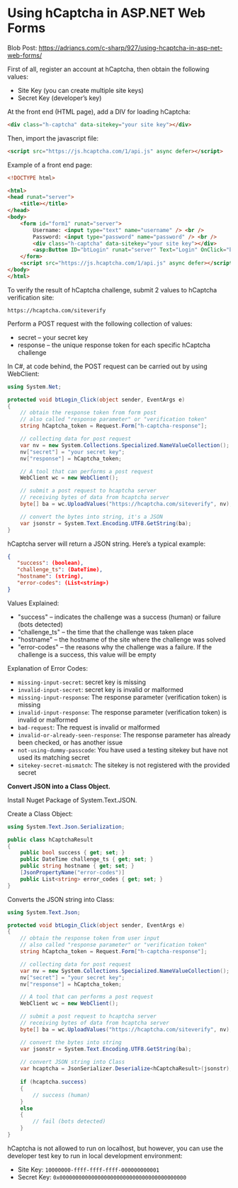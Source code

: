 # Using hCaptcha in ASP.NET Web Forms

Blob Post: https://adriancs.com/c-sharp/927/using-hcaptcha-in-asp-net-web-forms/

First of all, register an account at hCaptcha, then obtain the following values:

- Site Key (you can create multiple site keys)
- Secret Key (developer’s key)

At the front end (HTML page), add a DIV for loading hCaptcha:
```html
<div class="h-captcha" data-sitekey="your site key"></div>
```
Then, import the javascript file:
```html
<script src="https://js.hcaptcha.com/1/api.js" async defer></script>
```
Example of a front end page:
```html
<!DOCTYPE html>

<html>
<head runat="server">
    <title></title>
</head>
<body>
    <form id="form1" runat="server">
        Username: <input type="text" name="username" /> <br />
        Password: <input type="password" name="password" /> <br />
        <div class="h-captcha" data-sitekey="your site key"></div>
        <asp:Button ID="btLogin" runat="server" Text="Login" OnClick="btLogin_Click" />
    </form>
    <script src="https://js.hcaptcha.com/1/api.js" async defer></script>
</body>
</html>
```
To verify the result of hCaptcha challenge, submit 2 values to hCaptcha verification site:
```
https://hcaptcha.com/siteverify
```
Perform a POST request with the following collection of values:

- secret – your secret key
- response – the unique response token for each specific hCaptcha challenge

In C#, at code behind, the POST request can be carried out by using WebClient:

```c#
using System.Net;

protected void btLogin_Click(object sender, EventArgs e)
{
    // obtain the response token from form post
    // also called "response parameter" or "verification token"
    string hCaptcha_token = Request.Form["h-captcha-response"];

    // collecting data for post request
    var nv = new System.Collections.Specialized.NameValueCollection();
    nv["secret"] = "your secret key";
    nv["response"] = hCaptcha_token;

    // A tool that can performs a post request
    WebClient wc = new WebClient();

    // submit a post request to hcaptcha server
    // receiving bytes of data from hcaptcha server
    byte[] ba = wc.UploadValues("https://hcaptcha.com/siteverify", nv);

    // convert the bytes into string, it's a JSON
    var jsonstr = System.Text.Encoding.UTF8.GetString(ba);
}
```
hCaptcha server will return a JSON string. Here’s a typical example:

```json
{
   "success": (boolean), 
   "challenge_ts": (DateTime),
   "hostname": (string),
   "error-codes": (List<string>)
}
```

Values Explained:

- "success" – indicates the challenge was a success (human) or failure (bots detected)
- "challenge_ts" – the time that the challenge was taken place
- "hostname" – the hostname of the site where the challenge was solved
- "error-codes" – the reasons why the challenge was a failure. If the challenge is a success, this value will be empty

Explanation of Error Codes:

- `missing-input-secret`: secret key is missing
- `invalid-input-secret`: secret key is invalid or malformed
- `missing-input-response`: The response parameter (verification token) is missing
- `invalid-input-response`: The response parameter (verification token) is invalid or malformed
- `bad-request`: The request is invalid or malformed
- `invalid-or-already-seen-response`: The response parameter has already been checked, or has another issue
- `not-using-dummy-passcode`: You have used a testing sitekey but have not used its matching secret
- `sitekey-secret-mismatch`: The sitekey is not registered with the provided secret

**Convert JSON into a Class Object.**

Install Nuget Package of System.Text.JSON.

Create a Class Object:

```c#
using System.Text.Json.Serialization;

public class hCaptchaResult
{
    public bool success { get; set; }
    public DateTime challenge_ts { get; set; }
    public string hostname { get; set; }
    [JsonPropertyName("error-codes")]
    public List<string> error_codes { get; set; }
}
```
Converts the JSON string into Class:

```c#
using System.Text.Json;

protected void btLogin_Click(object sender, EventArgs e)
{
    // obtain the response token from user input
    // also called "response parameter" or "verification token"
    string hCaptcha_token = Request.Form["h-captcha-response"];

    // collecting data for post request
    var nv = new System.Collections.Specialized.NameValueCollection();
    nv["secret"] = "your secret key";
    nv["response"] = hCaptcha_token;

    // A tool that can performs a post request
    WebClient wc = new WebClient();

    // submit a post request to hcaptcha server
    // receiving bytes of data from hcaptcha server
    byte[] ba = wc.UploadValues("https://hcaptcha.com/siteverify", nv);

    // convert the bytes into string
    var jsonstr = System.Text.Encoding.UTF8.GetString(ba);
    
    // convert JSON string into Class
    var hcaptcha = JsonSerializer.Deserialize<hCaptchaResult>(jsonstr);
    
    if (hcaptcha.success)
    {
        // success (human)
    }
    else
    {
        // fail (bots detected)
    }
}
```

hCaptcha is not allowed to run on localhost, but however, you can use the developer test key to run in local development environment:

- Site Key: `10000000-ffff-ffff-ffff-000000000001`
- Secret Key: `0x0000000000000000000000000000000000000000`
